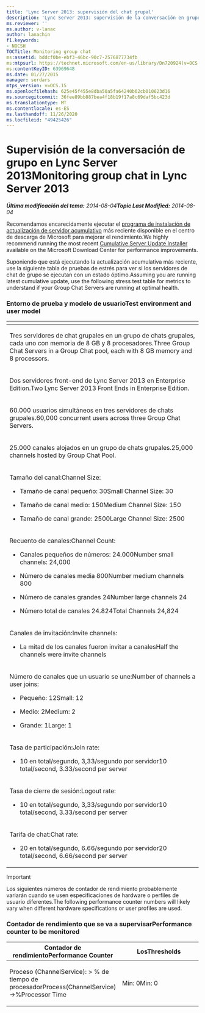 ```yaml
---
title: 'Lync Server 2013: supervisión del chat grupal'
description: 'Lync Server 2013: supervisión de la conversación en grupo.'
ms.reviewer: ''
ms.author: v-lanac
author: lanachin
f1.keywords:
- NOCSH
TOCTitle: Monitoring group chat
ms:assetid: bddcf0be-ebf3-46bc-90c7-2576877734fb
ms:mtpsurl: https://technet.microsoft.com/en-us/library/Dn720924(v=OCS.15)
ms:contentKeyID: 63969648
ms.date: 01/27/2015
manager: serdars
mtps_version: v=OCS.15
ms.openlocfilehash: 625e45f455e8dba50a5fa64240b62cb010623d16
ms.sourcegitcommit: 36fee89bb887bea4f18b19f17a8c69daf5bc423d
ms.translationtype: MT
ms.contentlocale: es-ES
ms.lasthandoff: 11/26/2020
ms.locfileid: "49425426"
---
```

# <a name="monitoring-group-chat-in-lync-server-2013"></a><span data-ttu-id="00385-103">Supervisión de la conversación de grupo en Lync Server 2013</span><span class="sxs-lookup"><span data-stu-id="00385-103">Monitoring group chat in Lync Server 2013</span></span>

<div data-xmlns="http://www.w3.org/1999/xhtml">

<div class="topic" data-xmlns="http://www.w3.org/1999/xhtml" data-msxsl="urn:schemas-microsoft-com:xslt" data-cs="https://msdn.microsoft.com/">

<div data-asp="https://msdn2.microsoft.com/asp">



</div>

<div id="mainSection">

<div id="mainBody"><span data-ttu-id="00385-104">

<span> </span></span><span class="sxs-lookup"><span data-stu-id="00385-104">

<span> </span></span></span>

<span data-ttu-id="00385-105">_**Última modificación del tema:** 2014-08-04_</span><span class="sxs-lookup"><span data-stu-id="00385-105">_**Topic Last Modified:** 2014-08-04_</span></span>

<span data-ttu-id="00385-106">Recomendamos encarecidamente ejecutar el [programa de instalación de actualización de servidor acumulativo](https://support.microsoft.com/kb/968802) más reciente disponible en el centro de descarga de Microsoft para mejorar el rendimiento.</span><span class="sxs-lookup"><span data-stu-id="00385-106">We highly recommend running the most recent [Cumulative Server Update Installer](https://support.microsoft.com/kb/968802) available on the Microsoft Download Center for performance improvements.</span></span>

<span data-ttu-id="00385-107">Suponiendo que está ejecutando la actualización acumulativa más reciente, use la siguiente tabla de pruebas de estrés para ver si los servidores de chat de grupo se ejecutan con un estado óptimo.</span><span class="sxs-lookup"><span data-stu-id="00385-107">Assuming you are running latest cumulative update, use the following stress test table for metrics to understand if your Group Chat Servers are running at optimal health.</span></span>

### <a name="test-environment-and-user-model"></a><span data-ttu-id="00385-108">Entorno de prueba y modelo de usuario</span><span class="sxs-lookup"><span data-stu-id="00385-108">Test environment and user model</span></span>

<table>
<colgroup>
<col style="width: 100%" />
</colgroup>
<thead>
<tr class="header">
<th> </th>
</tr>
</thead>
<tbody>
<tr class="odd">
<td><p><span data-ttu-id="00385-109">Tres servidores de chat grupales en un grupo de chats grupales, cada uno con memoria de 8 GB y 8 procesadores.</span><span class="sxs-lookup"><span data-stu-id="00385-109">Three Group Chat Servers in a Group Chat pool, each with 8 GB memory and 8 processors.</span></span></p></td>
</tr>
<tr class="even">
<td><p><span data-ttu-id="00385-110">Dos servidores front-end de Lync Server 2013 en Enterprise Edition.</span><span class="sxs-lookup"><span data-stu-id="00385-110">Two Lync Server 2013 Front Ends in Enterprise Edition.</span></span></p></td>
</tr>
<tr class="odd">
<td><p><span data-ttu-id="00385-111">60.000 usuarios simultáneos en tres servidores de chats grupales.</span><span class="sxs-lookup"><span data-stu-id="00385-111">60,000 concurrent users across three Group Chat Servers.</span></span></p></td>
</tr>
<tr class="even">
<td><p><span data-ttu-id="00385-112">25.000 canales alojados en un grupo de chats grupales.</span><span class="sxs-lookup"><span data-stu-id="00385-112">25,000 channels hosted by Group Chat Pool.</span></span></p></td>
</tr>
<tr class="odd">
<td><p><span data-ttu-id="00385-113">Tamaño del canal:</span><span class="sxs-lookup"><span data-stu-id="00385-113">Channel Size:</span></span></p>
<ul>
<li><p><span data-ttu-id="00385-114">Tamaño de canal pequeño: 30</span><span class="sxs-lookup"><span data-stu-id="00385-114">Small Channel Size: 30</span></span></p></li>
<li><p><span data-ttu-id="00385-115">Tamaño de canal medio: 150</span><span class="sxs-lookup"><span data-stu-id="00385-115">Medium Channel Size: 150</span></span></p></li>
<li><p><span data-ttu-id="00385-116">Tamaño de canal grande: 2500</span><span class="sxs-lookup"><span data-stu-id="00385-116">Large Channel Size: 2500</span></span></p></li>
</ul></td>
</tr>
<tr class="even">
<td><p><span data-ttu-id="00385-117">Recuento de canales:</span><span class="sxs-lookup"><span data-stu-id="00385-117">Channel Count:</span></span></p>
<ul>
<li><p><span data-ttu-id="00385-118">Canales pequeños de números: 24.000</span><span class="sxs-lookup"><span data-stu-id="00385-118">Number small channels: 24,000</span></span></p></li>
<li><p><span data-ttu-id="00385-119">Número de canales media 800</span><span class="sxs-lookup"><span data-stu-id="00385-119">Number medium channels 800</span></span></p></li>
<li><p><span data-ttu-id="00385-120">Número de canales grandes 24</span><span class="sxs-lookup"><span data-stu-id="00385-120">Number large channels 24</span></span></p></li>
<li><p><span data-ttu-id="00385-121">Número total de canales 24.824</span><span class="sxs-lookup"><span data-stu-id="00385-121">Total Channels 24,824</span></span></p></li>
</ul></td>
</tr>
<tr class="odd">
<td><p><span data-ttu-id="00385-122">Canales de invitación:</span><span class="sxs-lookup"><span data-stu-id="00385-122">Invite channels:</span></span></p>
<ul>
<li><p><span data-ttu-id="00385-123">La mitad de los canales fueron invitar a canales</span><span class="sxs-lookup"><span data-stu-id="00385-123">Half the channels were invite channels</span></span></p></li>
</ul></td>
</tr>
<tr class="even">
<td><p><span data-ttu-id="00385-124">Número de canales que un usuario se une:</span><span class="sxs-lookup"><span data-stu-id="00385-124">Number of channels a user joins:</span></span></p>
<ul>
<li><p><span data-ttu-id="00385-125">Pequeño: 12</span><span class="sxs-lookup"><span data-stu-id="00385-125">Small: 12</span></span></p></li>
<li><p><span data-ttu-id="00385-126">Medio: 2</span><span class="sxs-lookup"><span data-stu-id="00385-126">Medium: 2</span></span></p></li>
<li><p><span data-ttu-id="00385-127">Grande: 1</span><span class="sxs-lookup"><span data-stu-id="00385-127">Large: 1</span></span></p></li>
</ul></td>
</tr>
<tr class="odd">
<td><p><span data-ttu-id="00385-128">Tasa de participación:</span><span class="sxs-lookup"><span data-stu-id="00385-128">Join rate:</span></span></p>
<ul>
<li><p><span data-ttu-id="00385-129">10 en total/segundo, 3,33/segundo por servidor</span><span class="sxs-lookup"><span data-stu-id="00385-129">10 total/second, 3.33/second per server</span></span></p></li>
</ul></td>
</tr>
<tr class="even">
<td><p><span data-ttu-id="00385-130">Tasa de cierre de sesión:</span><span class="sxs-lookup"><span data-stu-id="00385-130">Logout rate:</span></span></p>
<ul>
<li><p><span data-ttu-id="00385-131">10 en total/segundo, 3,33/segundo por servidor</span><span class="sxs-lookup"><span data-stu-id="00385-131">10 total/second, 3.33/second per server</span></span></p></li>
</ul></td>
</tr>
<tr class="odd">
<td><p><span data-ttu-id="00385-132">Tarifa de chat:</span><span class="sxs-lookup"><span data-stu-id="00385-132">Chat rate:</span></span></p>
<ul>
<li><p><span data-ttu-id="00385-133">20 en total/segundo, 6.66/segundo por servidor</span><span class="sxs-lookup"><span data-stu-id="00385-133">20 total/second, 6.66/second per server</span></span></p></li>
</ul></td>
</tr>
</tbody>
</table>


<div>


> [!IMPORTANT]  
> <span data-ttu-id="00385-134">Los siguientes números de contador de rendimiento probablemente variarán cuando se usen especificaciones de hardware o perfiles de usuario diferentes.</span><span class="sxs-lookup"><span data-stu-id="00385-134">The following performance counter numbers will likely vary when different hardware specifications or user profiles are used.</span></span>



</div>

### <a name="performance-counter-to-be-monitored"></a><span data-ttu-id="00385-135">Contador de rendimiento que se va a supervisar</span><span class="sxs-lookup"><span data-stu-id="00385-135">Performance counter to be monitored</span></span>

<table>
<colgroup>
<col style="width: 50%" />
<col style="width: 50%" />
</colgroup>
<thead>
<tr class="header">
<th><span data-ttu-id="00385-136">Contador de rendimiento</span><span class="sxs-lookup"><span data-stu-id="00385-136">Performance Counter</span></span></th>
<th><span data-ttu-id="00385-137">Los</span><span class="sxs-lookup"><span data-stu-id="00385-137">Thresholds</span></span></th>
</tr>
</thead>
<tbody>
<tr class="odd">
<td><p><span data-ttu-id="00385-138">Proceso (ChannelService): &gt; % de tiempo de procesador</span><span class="sxs-lookup"><span data-stu-id="00385-138">Process(ChannelService)-&gt;%Processor Time</span></span></p></td>
<td><p><span data-ttu-id="00385-139">Mín: 0</span><span class="sxs-lookup"><span data-stu-id="00385-139">Min: 0</span></span></p></td>
</tr>
</tbody>
</table><span data-ttu-id="00385-140">


</div>

<span> </span>

</div>

</div>

</span><span class="sxs-lookup"><span data-stu-id="00385-140">


</div>

<span> </span>

</div>

</div>

</span></span></div>

